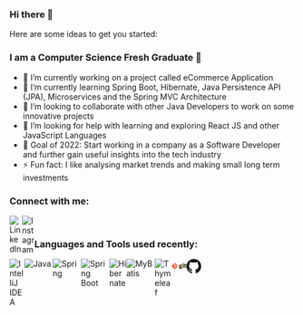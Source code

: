 ### Hi there 👋

<!--**Chirag5420/Chirag5420** is a ✨ _special_ ✨ repository because its `README.md` (this file) appears on your GitHub profile.-->

Here are some ideas to get you started:

### I am a Computer Science Fresh Graduate 👋

- 🔭 I’m currently working on a project called eCommerce Application
- 🌱 I’m currently learning Spring Boot, Hibernate, Java Persistence API (JPA), Microservices and the Spring MVC Architecture
- 👯 I’m looking to collaborate with other Java Developers to work on some innovative projects
- 🤔 I’m looking for help with learning and exploring React JS and other JavaScript Languages 
- 👔 Goal of 2022: Start working in a company as a Software Developer and further gain useful insights into the tech industry
- ⚡ Fun fact: I like analysing market trends and making small long term investments

### Connect with me:

[<img align="left" alt="LinkedIn" width="22px" src="https://cdn.jsdelivr.net/npm/simple-icons@v3/icons/linkedin.svg" />](https://www.linkedin.com/in/chiragchhajlani/)
[<img align="left" alt="Instagram" width="22px" src="https://cdn.jsdelivr.net/npm/simple-icons@v3/icons/instagram.svg" />](https://www.instagram.com/chirag_chhajlani/)

<br />

### Languages and Tools used recently:
<img align="left" alt="IntelliJ IDEA" width="26px" src="https://user-images.githubusercontent.com/72644170/149159770-6cbf8a07-a1da-4c4e-86ba-b25fca98df0e.png" />
<img align="left" alt="Java" width="50px" src="https://user-images.githubusercontent.com/72644170/149160668-26f32534-8250-437a-a265-a94d6fb3c69b.png" />
<img align="left" alt="Spring" width="50px" src="https://user-images.githubusercontent.com/72644170/149161051-8cfbfbd4-5e3c-4801-b6c4-8cab74ba0671.png" />
<img align="left" alt="Spring Boot" width="50px" src="https://user-images.githubusercontent.com/72644170/149161340-13ceafa8-82af-4103-9b29-ed51c406e63d.png" />
<img align="left" alt="Hibernate" width="30px" src="https://user-images.githubusercontent.com/72644170/149173468-63895b46-55a0-4af4-85b5-5a06e3c38579.png" />
<img align="left" alt="MyBatis" width="50px" src="https://user-images.githubusercontent.com/72644170/149170489-de6fbff5-bbe7-4f97-9373-640ab1e293ed.png" />
<img align="left" alt="Thymeleaf" width="30px" src="https://user-images.githubusercontent.com/72644170/149172823-3cbd8f19-bd41-4bad-951e-7cf7065faf2f.png" />
<img align="left" alt="Git" width="26px" src="https://raw.githubusercontent.com/github/explore/80688e429a7d4ef2fca1e82350fe8e3517d3494d/topics/git/git.png" />
<img align="left" alt="GitHub" width="26px" src="https://raw.githubusercontent.com/github/explore/78df643247d429f6cc873026c0622819ad797942/topics/github/github.png" />
<br />
<br />
